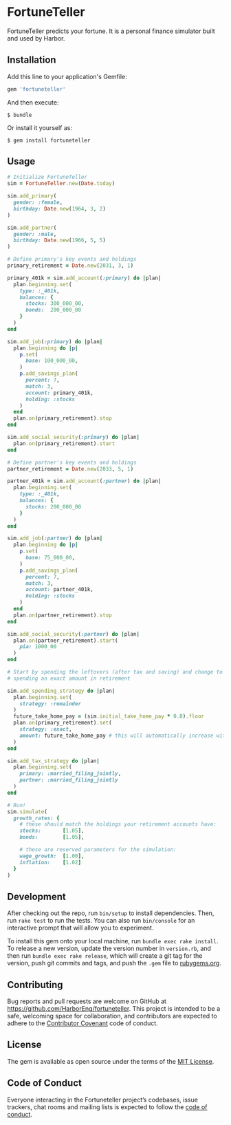 # FortuneTeller

FortuneTeller predicts your fortune. It is a personal finance simulator built and used by Harbor.

## Installation

Add this line to your application's Gemfile:

```ruby
gem 'fortuneteller'
```

And then execute:

    $ bundle

Or install it yourself as:

    $ gem install fortuneteller

## Usage

```ruby
# Initialize FortuneTeller
sim = FortuneTeller.new(Date.today)

sim.add_primary(
  gender: :female,
  birthday: Date.new(1964, 3, 2)
)

sim.add_partner(
  gender: :male,
  birthday: Date.new(1966, 5, 5)
)

# Define primary's key events and holdings
primary_retirement = Date.new(2031, 3, 1)

primary_401k = sim.add_account(:primary) do |plan|
  plan.beginning.set(
    type: :_401k,
    balances: {
      stocks: 300_000_00,
      bonds:  200_000_00
    }
  )
end

sim.add_job(:primary) do |plan|
  plan.beginning do |p|
    p.set(
      base: 100_000_00,
    )
    p.add_savings_plan(
      percent: 7,
      match: 3,
      account: primary_401k,
      holding: :stocks
    )
  end
  plan.on(primary_retirement).stop
end

sim.add_social_security(:primary) do |plan|
  plan.on(primary_retirement).start
end

# Define partner's key events and holdings
partner_retirement = Date.new(2033, 5, 1)

partner_401k = sim.add_account(:partner) do |plan|
  plan.beginning.set(
    type: :_401k,
    balances: {
      stocks: 200_000_00
    }
  )
end

sim.add_job(:partner) do |plan|
  plan.beginning do |p|
    p.set(
      base: 75_000_00,
    )
    p.add_savings_plan(
      percent: 7,
      match: 3,
      account: partner_401k,
      holding: :stocks
    )
  end
  plan.on(partner_retirement).stop
end

sim.add_social_security(:partner) do |plan|
  plan.on(partner_retirement).start(
    pia: 1000_00
  )
end

# Start by spending the leftovers (after tax and saving) and change to
# spending an exact amount in retirement

sim.add_spending_strategy do |plan|
  plan.beginning.set(
    strategy: :remainder
  )
  future_take_home_pay = (sim.initial_take_home_pay * 0.8).floor
  plan.on(primary_retirement).set(
    strategy: :exact,
    amount: future_take_home_pay # this will automatically increase with inflation
  )
end

sim.add_tax_strategy do |plan|
  plan.beginning.set(
    primary: :married_filing_jointly,
    partner: :married_filing_jointly
  )
end

# Run!
sim.simulate(
  growth_rates: {
    # these should match the holdings your retirement accounts have:
    stocks:       [1.05],
    bonds:        [1.05],

    # these are reserved parameters for the simulation:
    wage_growth:  [1.00],
    inflation:    [1.02]
  }
)
```

## Development

After checking out the repo, run `bin/setup` to install dependencies. Then, run `rake test` to run the tests. You can also run `bin/console` for an interactive prompt that will allow you to experiment.

To install this gem onto your local machine, run `bundle exec rake install`. To release a new version, update the version number in `version.rb`, and then run `bundle exec rake release`, which will create a git tag for the version, push git commits and tags, and push the `.gem` file to [rubygems.org](https://rubygems.org).

## Contributing

Bug reports and pull requests are welcome on GitHub at https://github.com/HarborEng/fortuneteller. This project is intended to be a safe, welcoming space for collaboration, and contributors are expected to adhere to the [Contributor Covenant](http://contributor-covenant.org) code of conduct.

## License

The gem is available as open source under the terms of the [MIT License](http://opensource.org/licenses/MIT).

## Code of Conduct

Everyone interacting in the Fortuneteller project’s codebases, issue trackers, chat rooms and mailing lists is expected to follow the [code of conduct](https://github.com/[USERNAME]/fortuneteller/blob/master/CODE_OF_CONDUCT.md).
